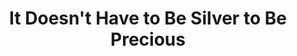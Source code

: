 ---
title: "It Doesn't Have to Be Silver to Be Precious"
url: /cedarhurst/it-doesnt-have-to-be-silver-to-be-precious/
shop: Schmuck
---